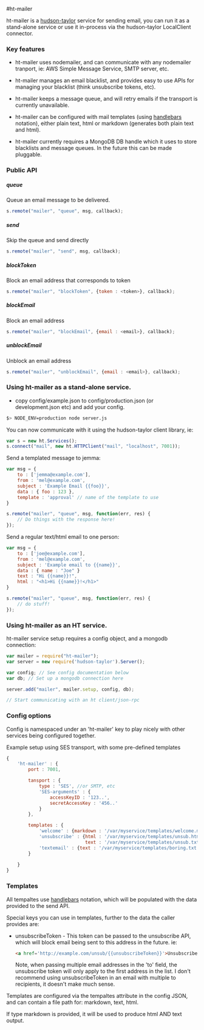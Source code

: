 #ht-mailer 

ht-mailer is a [hudson-taylor](https://www.npmjs.org/package/hudson-taylor) 
service for sending email, you can run it as a stand-alone service or use it 
in-process via the hudson-taylor LocalClient connector.

### Key features

 * ht-mailer uses nodemailer, and can communicate with any nodemailer tranport,
   ie: AWS Simple Message Service, SMTP server, etc.

 * ht-mailer manages an email blacklist, and provides easy to use APIs for 
   managing your blacklist (think unsubscribe tokens, etc). 

 * ht-mailer keeps a message queue, and will retry emails if the transport is
   currently unavailable.

 * ht-mailer can be configured with mail templates (using [handlebars](https://www.npmjs.org/package/handlebars)
   notation), either plain text, html or markdown (generates both plain text and html).

 * ht-mailer currently requires a MongoDB DB handle which it uses to store 
   blacklists and message queues. In the future this can be made pluggable.

### Public API

##### queue

Queue an email message to be delivered.

```javascript
s.remote("mailer", "queue", msg, callback);
```

##### send

Skip the queue and send directly

```javascript
s.remote("mailer", "send", msg, callback);
```

##### blockToken

Block an email address that corresponds to token

```javascript
s.remote("mailer", "blockToken", {token : <token>}, callback);
```

##### blockEmail

Block an email address 

```javascript
s.remote("mailer", "blockEmail", {email : <email>}, callback);
```


##### unblockEmail

Unblock an email address 

```javascript
s.remote("mailer", "unblockEmail", {email : <email>}, callback);
```

### Using ht-mailer as a stand-alone service. 

 * copy config/example.json to config/production.json (or development.json etc) and add your config.

```bash 
$> NODE_ENV=production node server.js
```

You can now communicate with it using the hudson-taylor client library, ie:

```javascript
var s = new ht.Services();
s.connect("mail", new ht.HTTPClient("mail", "localhost", 7001));
```

Send a templated message to jemma:

```javascript
var msg = { 
    to : ['jemma@example.com'],
    from : 'mel@example.com',
    subject : 'Example Email {{foo}}',
    data : { foo : 123 },
    template : 'approval' // name of the template to use
}

s.remote("mailer", "queue", msg, function(err, res) { 
    // Do things with the response here! 
});
```

Send a regular text/html email to one person:

```javascript
var msg = { 
    to : ['joe@example.com'],
    from : 'mel@example.com',
    subject : 'Example email to {{name}}',
    data : { name : "Joe" }
    text : "Hi {{name}}!",
    html : "<h1>Hi {{name}}!</h1>"
}

s.remote("mailer", "queue", msg, function(err, res) {
    // do stuff!
});
``` 

### Using ht-mailer as an HT service. 

ht-mailer service setup requires a config object, and a mongodb connection:


```javascript
var mailer = require("ht-mailer");
var server = new require('hudson-taylor').Server();

var config; // See config documentation below
var db; // Set up a mongodb connection here

server.add("mailer", mailer.setup, config, db);

// Start communicating with an ht client/json-rpc
```

### Config options

Config is namespaced under an 'ht-mailer' key to play nicely with other 
services being configured together.

Example setup using SES transport, with some pre-defined templates

```javascript
{ 
    'ht-mailer' : {
        port : 7001,

        tansport : {
            type : 'SES', //or SMTP, etc
            'SES-arguments' : {
                accessKeyID : '123..',
                secretAccessKey : '456..'
            }
        }, 

        templates : {
            'welcome' : {markdown : '/var/myservice/templates/welcome.md'},
            'unsubscribe' : {html : '/var/myservice/templates/unsub.html',
                             text : '/var/myservice/templates/unsub.txt'},
            'textemail' : {text : '/var/myservice/templates/boring.txt'}
        }
            
    }
}
```


### Templates

All tempaltes use [handlebars](https://www.npmjs.org/package/handlebars) 
notation, which will be populated with the data provided to the send API.

Special keys you can use in templates, further to the data the caller provides
are:

* unsubscribeToken  - This token can be passed to the unsubscribe API, which
  will block email being sent to this address in the future. ie:
  ```html
  <a href='http://example.com/unsub/{{unsubscribeToken}}'>Unsubscribe here.</a>
  ```

  Note, when passing multiple email addresses in the 'to' field, the unsubscribe
  token will only apply to the first address in the list. I don't recommend using
  unsubscribeToken in an email with multiple to recipients, it doesn't make much
  sense.

Templates are configured via the tempaltes attribute in the config JSON, and 
can contain a file path for: markdown, text, html. 

If type markdown is provided, it will be used to produce html AND text output.
